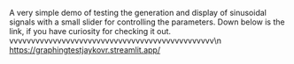 A very simple demo of testing the generation and display of sinusoidal signals with a small slider for controlling the parameters.
Down below is the link, if you have curiosity for checking it out. 
vvvvvvvvvvvvvvvvvvvvvvvvvvvvvvvvvvvvvvvvvvvvvvv\n
https://graphingtestjaykovr.streamlit.app/
